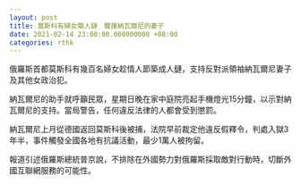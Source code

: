 ```yaml
---
layout: post
title: 莫斯科有婦女築人鏈　聲援納瓦爾尼的妻子
date: 2021-02-14 23:08:00.000000000 +08:00
categories: rthk
---
```


俄羅斯首都莫斯科有幾百名婦女趁情人節築成人鏈，支持反對派領袖納瓦爾尼妻子及其他女政治犯。

納瓦爾尼的助手就呼籲民眾，星期日晚在家中庭院亮起手機燈光15分鐘，以示對納瓦爾尼的支持。當局警告，任何違反法律的人都會受到懲罰。

納瓦爾尼上月從德國返回莫斯科後被捕，法院早前裁定他違反假釋令，判處入獄3年半，事件觸發全國各地有抗議活動，最少1萬人被拘留。

報道引述俄羅斯總統普京說，不排除在外國勢力對俄羅斯採取敵對行動時，切斷外國互聯網服務的可能性。
